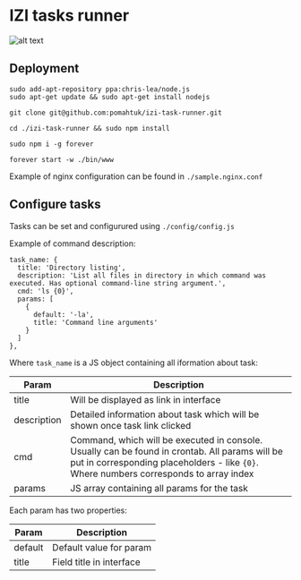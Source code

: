 # IZI tasks runner

![alt text](http://habrastorage.org/files/726/e16/b51/726e16b51e2c4b0793ef115fe6f79659.png "IZI tasks runner")

## Deployment

```
sudo add-apt-repository ppa:chris-lea/node.js
sudo apt-get update && sudo apt-get install nodejs

git clone git@github.com:pomahtuk/izi-task-runner.git

cd ./izi-task-runner && sudo npm install

sudo npm i -g forever

forever start -w ./bin/www
```

Example of nginx configuration can be found in `./sample.nginx.conf`


## Configure tasks

Tasks can be set and configurured using `./config/config.js`

Example of command description:

```
task_name: {
  title: 'Directory listing',
  description: 'List all files in directory in which command was executed. Has optional command-line string argument.',
  cmd: 'ls {0}',
  params: [
    {
      default: '-la',
      title: 'Command line arguments'
    }
  ]
},
```

Where `task_name` is a JS object containing all iformation about task:

| Param | Description |
| ------------- |-------------|
| title | Will be displayed as link in interface|
| description | Detailed information about task which will be shown once task link clicked|
| cmd | Command, which will be executed in console. Usually can be found in crontab. All params will be put in corresponding placeholders - like `{0}`. Where numbers corresponds to array index|
| params | JS array containing all params for the task|

Each param has two properties:

| Param | Description |
| ------------- |-------------|
| default | Default value for param|
| title | Field title in interface|


